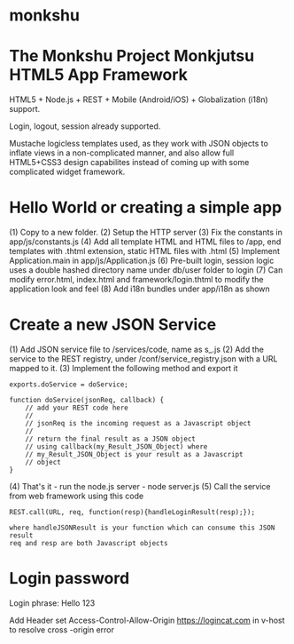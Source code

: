 # monkshu
The Monkshu Project
Monkjutsu HTML5 App Framework
=============================
HTML5 + Node.js + REST + Mobile (Android/iOS) + Globalization (i18n) support.

Login, logout, session already supported.

Mustache logicless templates used, as they work with JSON objects to inflate views in a non-complicated manner,
and also allow full HTML5+CSS3 design capabilites instead of coming up with some complicated widget framework.

Hello World or creating a simple app
====================================
(1) Copy to a new folder.
(2) Setup the HTTP server 
(3) Fix the constants in app/js/constants.js
(4) Add all template HTML and HTML files to /app, end templates with .thtml extension, static HTML files with .html
(5) Implement Application.main in app/js/Application.js
(6) Pre-built login, session logic uses a double hashed directory name under db/user folder to login
(7) Can modify error.html, index.html and framework/login.thtml to modify the application look and feel
(8) Add i18n bundles under app/i18n as shown

Create a new JSON Service
=========================
(1) Add JSON service file to /services/code, name as s_<purpose of the service>.js
(2) Add the service to the REST registry, under /conf/service_registry.json with a URL mapped to it.
(3) Implement the following method and export it

	exports.doService = doService;

	function doService(jsonReq, callback) {
		// add your REST code here
		//
		// jsonReq is the incoming request as a Javascript object 
		//
		// return the final result as a JSON object 
		// using callback(my_Result_JSON_Object) where
		// my_Result_JSON_Object is your result as a Javascript
		// object
	}
(4) That's it - run the node.js server - node server.js
(5) Call the service from web framework using this code

	REST.call(URL, req, function(resp){handleLoginResult(resp);});
	
	where handleJSONResult is your function which can consume this JSON result
	req and resp are both Javascript objects

Login password
==============
Login phrase: Hello 123

Add Header set Access-Control-Allow-Origin https://logincat.com in v-host to resolve cross -origin error


